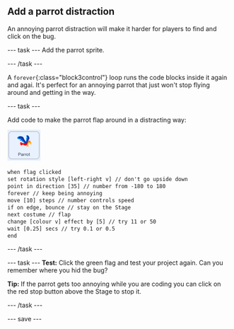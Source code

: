 ## Add a parrot distraction

An annoying parrot distraction will make it harder for players to find and click on the bug. 

--- task ---
Add the parrot sprite. 

--- /task ---

A `forever`{:class="block3control"} loop runs the code blocks inside it again and agai. It's perfect for an annoying parrot that just won't stop flying around and getting in the way.

--- task ---

Add code to make the parrot flap around in a distracting way:

![Parrot sprite](images/parrot-sprite.png)


```blocks3
when flag clicked
set rotation style [left-right v] // don't go upside down
point in direction [35] // number from -180 to 180
forever // keep being annoying
move [10] steps // number controls speed
if on edge, bounce // stay on the Stage
next costume // flap
change [colour v] effect by [5] // try 11 or 50
wait [0.25] secs // try 0.1 or 0.5
end
```

--- /task ---

--- task ---
**Test:** Click the green flag and test your project again. Can you remember where you hid the bug? 

**Tip:** If the parrot gets too annoying while you are coding you can click on the red stop button above the Stage to stop it.

--- /task ---

--- save ---
